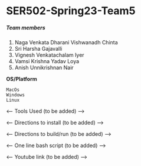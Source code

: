 # SER502-Spring23-Team5

##### Team members
1. Naga Venkata Dharani Vishwanadh Chinta
2. Sri Harsha Gajavalli
3. Vignesh Venkatachalam Iyer
4. Vamsi Krishna Yadav Loya
5. Anish Unnikrishnan Nair

**OS/Platform**
```
MacOs
Windows 
Linux
```

<-- Tools Used (to be added) -->

<-- Directions to install (to be added) -->

<-- Directions to build/run (to be added) -->

<-- One line bash script (to be added) -->

<-- Youtube link (to be added) -->
